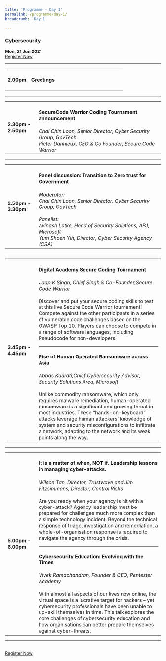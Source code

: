 ```yaml
---
title: 'Programme - Day 1'
permalink: /programme/day-1/
breadcrumb: 'Day 1'

---
```

### Cybersecurity
**Mon, 21 Jun 2021**
<br>
<a href="https://form.gov.sg/60b5ff7eadb885001238b51a" class="bp-button is-secondary is-uppercase search-button" target="_blank">Register Now</a>
<hr style="margin-top:0;">
<table>
  <tr>
    <td width="20%"><strong>2.00pm</strong></td>
    <td width="80%">
    <h4>Greetings</h4>
    </td>
  </tr>
</table>

<hr>

<table>
  <tr>
    <td width="20%"><strong>2.30pm - 2.50pm</strong></td>
    <td width="80%">
      <h4>SecureCode Warrior Coding Tournament announcement</h4>
      <em>Chai Chin Loon, Senior Director, Cyber Security Group, GovTech<br>
      Pieter Danhieux, CEO & Co Founder, Secure Code Warrior</em>
    </td>
  </tr>
</table>

<hr>

<table>
  <tr>
    <td width="20%"><strong>2.50pm - 3.30pm</strong></td>
    <td width="80%">
      <h4>Panel discussion: Transition to Zero trust for Government</h4>
      <em>Moderator: <br>
      Chai Chin Loon, Senior Director, Cyber Security Group, GovTech<br><br>
      Panelist:<br>
      Avinash  Lotke, Head of Security Solutions, APJ, Microsoft<br>    
        Yum Shoen Yih, Director, Cyber Security Agency (CSA) </em>
    </td>
  </tr>
</table>

<hr>

<table>
  <tr>
    <td width="20%"><strong>3.45pm - 4.45pm</strong></td>
    <td width="80%">
      <h4>Digital Academy Secure Coding Tournament</h4>
      <em>Jaap K Singh, Chief Singh & Co-Founder,Secure Code Warrior</em>
      <br><br>
      Discover and put your secure coding skills to test at this live Secure Code Warrior tournament! Compete against the other participants in a series of vulnerable code challenges based on the OWASP Top 10. Players can choose to compete in a range of software languages, including Pseudocode for non-developers. 
    <hr>
      <h4>Rise of Human Operated Ransomware across Asia</h4>
      <em>Abbas Kudrati,Chief Cybersecurity Advisor, Security Solutions Area, Microsoft</em>
      <br><br>
      Unlike commodity ransomware, which only requires malware remediation, human-operated ransomware is a significant and growing threat in most industries. These “hands-on-keyboard” attacks leverage human attackers’ knowledge of system and security misconfigurations to infiltrate a network, adapting to the network and its weak points along the way.
    </td>
  </tr>
</table>

<hr>

<table>
  <tr>
    <td width="20%"><strong>5.00pm - 6.00pm</strong></td>
    <td width="80%">
      <h4>It is a matter of when, NOT if.  Leadership lessons in managing cyber-attacks.</h4>
      <em>Wilson Tan, Director, Trustwave and Jim Fitzsimmons, Director, Control Risks</em>
      <br><br>
      Are you ready when your agency is hit with a cyber-attack? Agency leadership must be prepared for challenges much more complex than a simple technology incident. Beyond       the technical response of triage, investigation and remediation, a whole-of-organisation response is required to navigate the agency through the crisis.
    <hr>
      <h4>Cybersecurity Education: Evolving with the Times</h4>
      <em>Vivek Ramachandran, Founder & CEO, Pentester Academy</em>
      <br><br>
      With almost all aspects of our lives now online, the virtual space is a lucrative target for hackers – yet cybersecurity professionals have been unable to up-skill          themselves in time. This talk explores the core challenges of cybersecurity education and how organisations can better prepare themselves against cyber-threats.
    </td>
  </tr>
</table>

<hr>
<br>
<a href="https://form.gov.sg/60b5ff7eadb885001238b51a" class="bp-button is-secondary is-uppercase search-button" target="_blank">Register Now</a>

